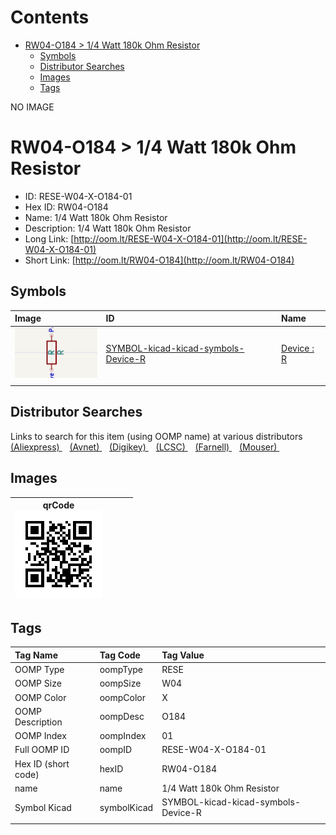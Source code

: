 



Contents
========

* [RW04-O184 > 1/4 Watt 180k Ohm Resistor](#rw04-o184--14-watt-180k-ohm-resistor)
	* [Symbols](#symbols)
	* [Distributor Searches](#distributor-searches)
	* [Images](#images)
	* [Tags](#tags)
  
NO IMAGE  
# RW04-O184 > 1/4 Watt 180k Ohm Resistor

- ID: RESE-W04-X-O184-01
- Hex ID: RW04-O184
- Name: 1/4 Watt 180k Ohm Resistor
- Description: 1/4 Watt 180k Ohm Resistor
- Long Link: [http://oom.lt/RESE-W04-X-O184-01](http://oom.lt/RESE-W04-X-O184-01)
- Short Link: [http://oom.lt/RW04-O184](http://oom.lt/RW04-O184)

## Symbols
  

|Image|ID|Name|
| :--- | :--- | :--- |
|[![](https://raw.githubusercontent.com/oomlout/oomlout_OOMP_eda_V2/main/SYMBOL/kicad/kicad-symbols/Device/R/image_140.png)](https://github.com/oomlout/oomlout_OOMP_eda_V2/tree/main/SYMBOL/kicad/kicad-symbols/Device/R/)|[SYMBOL-kicad-kicad-symbols-Device-R](https://github.com/oomlout/oomlout_OOMP_eda_V2/tree/main/SYMBOL/kicad/kicad-symbols/Device/R/)|[Device : R](https://github.com/oomlout/oomlout_OOMP_eda_V2/tree/main/SYMBOL/kicad/kicad-symbols/Device/R/)|
||||

## Distributor Searches
  
Links to search for this item (using OOMP name) at various distributors  
[(Aliexpress) ](https://www.aliexpress.com/wholesale?SearchText=11171/4+Watt+180k+Ohm+Resistor)&nbsp;&nbsp;&nbsp;[(Avnet) ](https://www.avnet.com/shop/us/search/1/4+Watt+180k+Ohm+Resistor)&nbsp;&nbsp;&nbsp;[(Digikey) ](https://www.digikey.co.uk/en/products/result?s=1/4+Watt+180k+Ohm+Resistor)&nbsp;&nbsp;&nbsp;[(LCSC) ](https://www.lcsc.com/search?q=1/4+Watt+180k+Ohm+Resistor)&nbsp;&nbsp;&nbsp;[(Farnell) ](https://uk.farnell.com/search?st=1/4+Watt+180k+Ohm+Resistor)&nbsp;&nbsp;&nbsp;[(Mouser) ](https://www.mouser.com/c/?q=1/4+Watt+180k+Ohm+Resistor)&nbsp;&nbsp;&nbsp;
## Images
  

|qrCode<br>[![](https://raw.githubusercontent.com/oomlout/oomlout_OOMP_parts_V2/main/RESE/W04/X/O184/01/qrCode_140.png)](https://github.com/oomlout/oomlout_OOMP_parts_V2/tree/main/RESE/W04/X/O184/01/qrCode.png)||||
| :---: | :---: | :---: | :---: |

## Tags
  

|Tag Name|Tag Code|Tag Value|
| :--- | :--- | :--- |
|OOMP Type|oompType|RESE|
|OOMP Size|oompSize|W04|
|OOMP Color|oompColor|X|
|OOMP Description|oompDesc|O184|
|OOMP Index|oompIndex|01|
|Full OOMP ID|oompID|RESE-W04-X-O184-01|
|Hex ID (short code)|hexID|RW04-O184|
|name|name|1/4 Watt 180k Ohm Resistor|
|Symbol Kicad|symbolKicad|SYMBOL-kicad-kicad-symbols-Device-R|
||||
